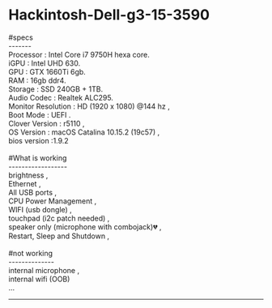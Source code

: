 # Hackintosh-Dell-g3-15-3590
#specs<br>
-------<br>
Processor : Intel Core i7 9750H hexa core. <br>
iGPU : Intel UHD 630. <br>
GPU : GTX 1660Ti 6gb. <br>
RAM : 16gb ddr4. <br>
Storage :  SSD 240GB +  1TB. <br>
Audio Codec : Realtek ALC295. <br>
Monitor Resolution : HD (1920 x 1080) @144 hz ,<br>
Boot Mode : UEFI .<br>
Clover Version : r5110 ,<br>
OS Version : macOS Catalina 10.15.2 (19c57) ,<br>
bios version :1.9.2 <br>
<br>
#What is working<br>
------------------<br>
brightness ,<br>
Ethernet ,<br>
All USB ports ,<br>
CPU Power Management ,<br>
WIFI (usb dongle) ,<br>
touchpad (i2c patch needed) ,<br>
speaker only (microphone with combojack)💔 ,<br>
Restart, Sleep and Shutdown ,<br>
<br>
#not working<br>
--------------<br>
internal microphone ,<br>
internal wifi (OOB)<br>
...<br>

-----------------------------------------------------------------------------------------------------------------------------
